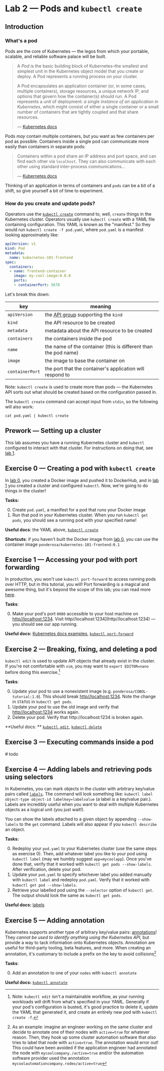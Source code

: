 # Lab 2 — Pods and `kubectl create`

## Introduction

### What's a pod 

Pods are the core of Kubernetes — the legos from which your portable, scalable, and reliable software palace will be built. 

> A *Pod* is the basic building block of Kubernetes–the smallest and simplest unit in the Kubernetes object model that you create or deploy. A Pod represents a running process on your cluster.
>
> A Pod encapsulates an application container (or, in some cases, multiple containers), storage resources, a unique network IP, and options that govern how the container(s) should run. A Pod represents a unit of deployment: *a single instance of an application in Kubernetes*, which might consist of either a single container or a small number of containers that are tightly coupled and that share resources.
>
> — [Kubernetes docs](https://kubernetes.io/docs/concepts/workloads/pods/pod-overview/)

Pods _may_ contain multiple containers, but you want as few containers per pod as possible. Containers inside a single pod can communicate more easily than containers in separate pods:

>  Containers within a pod share an IP address and port space, and can find each other via `localhost`. They can also communicate with each other using standard inter-process communications...
>
> — [Kubernetes docs](https://kubernetes.io/docs/concepts/workloads/pods/pod/)

Thinking of an application in terms of containers and  `pods` can be a bit of a shift, so give yourself a bit of time to experiment. 

### How do you create and update pods?

Operators use the [`kubectl create`](https://kubernetes.io/docs/reference/generated/kubectl/kubectl-commands) command to, well, `create` things in the Kubernetes cluster. Operators  usually use `kubectl create` with a YAML  file containing configuration. This YAML is known as the "manifest." So they would run `kubectl create -f pod.yaml`, where `pod.yaml` is a manifest looking approximately like:

```yaml
apiVersion: v1
kind: Pod
metadata:
  name: kubernetes-101-frontend
spec:
  containers:
  - name: frontend-container
    image: my-cool-image:0.0.0
    ports:
    - containerPort: 5678
```

Let's break this down:

| key             | meaning                                                      |
| --------------- | ------------------------------------------------------------ |
| `apiVersion`    | the [API group](https://kubernetes.io/docs/concepts/overview/kubernetes-api/#api-groups) supporting the `kind` |
| `kind`          | the API resource to be created                               |
| `metadata`      | metadata about the API resource to be created                |
| `containers`    | the containers inside the pod                                |
| `name`          | the name of the container (this is different than the pod name) |
| `image`         | the image to base the container on                           |
| `containerPort` | the port that the container's application will respond to    |

Note: `kubectl create` is used to create more than pods — the Kubernetes API sorts out what should be created based on the configuration passed in. 

The `kubectl create` command can accept input from `stdin`, so the following will also work:

  `cat pod.yaml | kubectl create`

## Prework — Setting up a cluster

This lab assumes you have a running Kubernetes cluster and `kubectl` configured to interact with that cluster. For instructions on doing that, see [lab 1](https://github.com/ponderosa-io/kubernetes-101/tree/master/labs/1-kube-clusters).

## Exercise 0 — Creating a pod with `kubectl create`

In [lab 0](https://github.com/ponderosa-io/kubernetes-101/tree/master/labs/0-docker), you created a Docker image and pushed it to DockerHub, and in [lab 1](https://github.com/ponderosa-io/kubernetes-101/tree/master/labs/1-kube-clusters) you created a cluster and configured `kubectl`. Now, we're going to do things in the cluster!

**Tasks:** 

0. Create `pod.yaml`, a manifest for a pod that runs your Docker image
1. Run that pod in your Kubernetes cluster. When you run `kubectl get pods`, you should see a running pod with your specified name!

**Useful docs**: the YAML above, [`kubectl create`](https://kubernetes.io/docs/reference/generated/kubectl/kubectl-commands) 

**Shortcuts**: if you haven't built the Docker image from [lab 0](https://github.com/ponderosa-io/kubernetes-101/tree/master/labs/0-docker), you can use the container image  `ponderosa/kubernetes-101-frontend:0.1`

## Exercise 1 — Accessing your pod with port forwarding

In production, you won't use `kubectl port-forward` to access running pods over HTTP, but in this tutorial, you will! Port forwarding is a magical and awesome thing, but it's beyond the scope of this lab; you can read more [here](https://en.wikipedia.org/wiki/Port_forwarding). 

**Tasks**: 

0.  Make your pod's port `8080` accessible to your host machine on [http//localhost:1234](http//localhost:1234). Visit http//localhost:1234](http//localhost:1234) — you should see our app running.

**Useful docs:** [Kubernetes docs examples](https://kubernetes.io/docs/tasks/access-application-cluster/port-forward-access-application-cluster/#forward-a-local-port-to-a-port-on-the-pod), [`kubectl port-forward`](https://kubernetes.io/docs/reference/generated/kubectl/kubectl-commands#port-forward)

## Exercise 2 — Breaking, fixing, and deleting a pod

`kubectl edit` is used to update API objects that already exist in the cluster. If you're not comfortable with `vim`, you may want to `export EDITOR=nano` before doing this exercise.[^0]

**Tasks**: 

0. Update your pod to use a nonexistent image (e.g. `ponderosa/COBOL-tutorial:1.0`). This should break [http//localhost:1234](http//localhost:1234). Note the change in `STATUS` in `kubectl get pods`.
1. Update your pod to use the old image and verify that [http//localhost:1234](http//localhost:1234) works again.
2. Delete your pod. Verify that http://localhost:1234 is broken again.

**Useful docs: ** [`kubectl edit`](https://kubernetes.io/docs/concepts/cluster-administration/manage-deployment/#kubectl-edit), [`kubectl delete`](https://kubernetes.io/docs/reference/generated/kubectl/kubectl-commands#delete)

## Exercise 3 — Executing commands inside a pod

\# todo

## Exercise 4 — Adding labels and retrieving pods using selectors

In Kubernetes, you can mark objects in the cluster with arbitrary key/value pairs called [`labels`](https://kubernetes.io/docs/concepts/overview/working-with-objects/labels/). The command will look something like: `kubectl label object-type object-id labelkey=labelvalue` (a label is a key/value pair.). Labels are incredibly useful when you want to deal with multiple Kubernetes objects as a logical unit (you just wait!). 

You can show the labels attached to a given object by appending `--show-labels` to the `get` command. Labels will also appear if you `kubectl describe` an object. 

**Tasks:**

0. Redeploy your `pod.yaml` to your Kubernetes cluster (use the same steps as exercise 0). Then, add whatever label you like to your pod using `kubectl label` (may we humbly suggest `app=mycoolapp`). Once you've done that, verify that it worked with `kubectl get pods --show-labels`. After verification, delete your pod.
1. Update your `pod.yaml` to specify whichever label you added manually with `kubectl label` and redeploy `pod.yaml`. Verify that it worked with `kubectl get pod --show-labels`.
2. Retrieve your labelled pod using the `--selector` option of `kubectl get`. The output should look the same as `kubectl get pods`. 

**Useful docs:** [labels](https://kubernetes.io/docs/concepts/overview/working-with-objects/labels/)

## Exercise 5 — Adding annotation

Kubernetes supports another type of arbitrary key/value pairs: [annotations](https://kubernetes.io/docs/concepts/overview/working-with-objects/annotations/)! They *cannot be used to identify anything using the Kubernetes API*, but provide a way to tack information onto Kubernetes objects. Annotation are useful for third-party tooling, beta features, and more. When creating an annotation, it's customary to include a prefix on the key to avoid collisions[^1]

**Tasks**:

0. Add an annotation to one of your `nodes` with `kubectl annotate`

**Useful docs:** [`kubectl annotate`](https://kubernetes.io/docs/reference/generated/kubectl/kubectl-commands#annotate)



[^0]: Note: `kubectl edit` isn't a  maintainable workflow, as your running workloads will drift from what's specified in your YAML. Generally if your pod's configuration is busted, it's good practice to delete it, update the YAML that generated it, and create an entirely new pod with `kubectl create -f`.

[^1]: As an example: imagine an engineer working on the same cluster and decide to annotate one of their nodes with `active=true` for whatever reason. Then, they hook up some cluster automation software that _also_ tries to label that node with `active=true`. The annotation would error out! This could have been avoided if the application engineer had annotated the node with `mycoolcompany./active=true` and/or the automation software provider used the annotation `mycoolautomationcompany.rodeo/active=true`